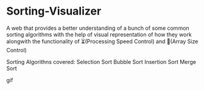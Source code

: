 # Sorting-Visualizer
A web that provides a better understanding of a bunch of some common sorting algorithms with the help of visual representation of how they work alongwith the
functionality of ⏳(Processing Speed Control) and 📏(Array Size Control)

Sorting Algorithns covered:
Selection Sort
Bubble Sort
Insertion Sort
Merge Sort

gif
